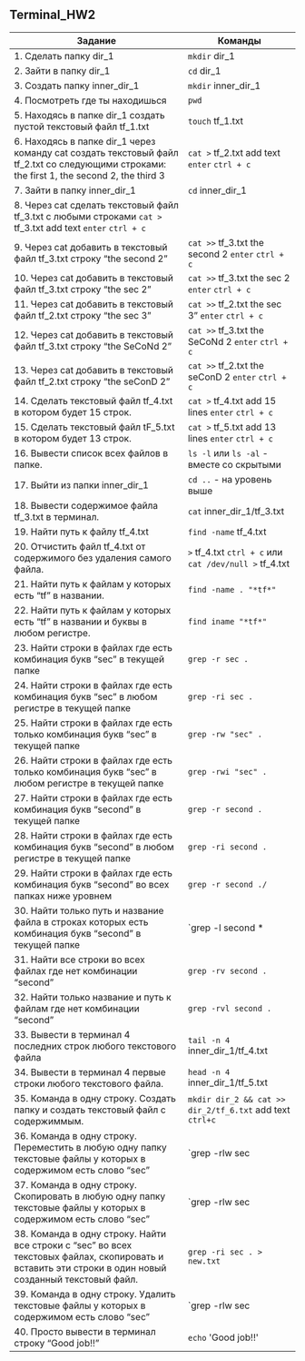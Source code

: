 


## Terminal_HW2

| Задание | Команды |
|---------|---------|
| 1. Сделать папку dir_1| `mkdir` dir_1 |
| 2. Зайти в папку dir_1| `cd` dir_1 |
| 3. Создать папку inner_dir_1 | `mkdir` inner_dir_1 |
| 4. Посмотреть где ты находишься | `pwd` |
| 5. Находясь в папке dir_1 создать пустой текстовый файл tf_1.txt | `touch` tf_1.txt |
| 6. Находясь в папке dir_1 через команду cat создать текстовый файл tf_2.txt со следующими строками: the first 1, the second 2, the third 3 | `cat >`  tf_2.txt add text `enter` `ctrl + c` |
| 7. Зайти в папку inner_dir_1 | `cd` inner_dir_1 |
| 8. Через cat сделать текстовый файл tf_3.txt  c любыми строками  `cat >` tf_3.txt add text `enter` `ctrl + c` |
| 9. Через cat добавить в текстовый файл tf_3.txt строку “the second 2”| `cat >>` tf_3.txt the second 2 `enter` `ctrl + c` |
| 10. Через cat добавить в текстовый файл tf_3.txt строку “the sec 2”| `cat >>` tf_3.txt the sec 2 `enter` `ctrl + c` |
| 11. Через cat добавить в текстовый файл tf_2.txt строку “the sec 3”| `cat >>` tf_2.txt the sec 3” `enter` `ctrl + c` |
| 12. Через cat добавить в текстовый файл tf_3.txt строку “the SeCoNd 2” | `cat >>` tf_3.txt the SeCoNd 2 `enter` `ctrl + c` |
| 13. Через cat добавить в текстовый файл tf_2.txt строку “the seConD 2” | `cat >>` tf_2.txt the seConD 2 `enter` `ctrl + c` |
| 14. Сделать текстовый файл tf_4.txt в котором будет 15 строк.| `cat >` tf_4.txt add 15 lines `enter` `ctrl + c` |
| 15. Сделать текстовый файл tF_5.txt в котором будет 13 строк.| `cat >` tf_5.txt add 13 lines `enter` `ctrl + c` |
| 16. Вывести список всех файлов в папке.| `ls -l` или `ls -al` - вместе со скрытыми |
| 17. Выйти из папки inner_dir_1| `cd ..` - на уровень выше |
| 18. Вывести содержимое файла tf_3.txt в терминал.| `cat` inner_dir_1/tf_3.txt |
| 19. Найти путь к файлу tf_4.txt| `find -name` tf_4.txt |
| 20. Отчистить файл tf_4.txt от содержимого без удаления самого файла.| `>` tf_4.txt `ctrl + c` или `cat /dev/null >` tf_4.txt |
| 21. Найти путь к файлам у которых есть  “tf” в названии.| `find -name . "*tf*"`|
| 22. Найти путь к файлам у которых есть  “tf” в названии и буквы в любом регистре.| `find iname "*tf*"` |
| 23. Найти строки в файлах где есть комбинация букв “sec” в текущей папке| `grep -r sec .` |
| 24. Найти строки в файлах где есть комбинация букв “sec” в любом регистре в текущей папке| `grep -ri sec .`|
| 25. Найти строки в файлах где есть только комбинация букв “sec” в текущей папке| `grep -rw "sec" .` |
| 26. Найти строки в файлах где есть только комбинация букв “sec” в любом регистре в текущей папке| `grep -rwi "sec" . `|
| 27. Найти строки в файлах где есть комбинация букв “second” в текущей папке| `grep -r second . `|
| 28. Найти строки в файлах где есть комбинация букв “second” в любом регистре в текущей папке| `grep -ri second . ` |
| 29. Найти строки в файлах где есть комбинация букв “second” во всех папках ниже уровнем| `grep -r second ./ `|
| 30. Найти только путь и название файла в строках которых есть комбинация букв “second” в текущей папке| `grep -l second * | xargs realpath` |
| 31. Найти все строки во всех файлах где нет комбинации “second”| `grep -rv second . `|
| 32. Найти только название и путь к файлам где нет комбинации “second”| `grep -rvl second . `|
| 33. Вывести в терминал 4 последних строк любого текстового файла| `tail -n 4` inner_dir_1/tf_4.txt |
| 34. Вывести в терминал 4 первые строки любого текстового файла.| `head -n 4` inner_dir_1/tf_5.txt |
| 35. Команда в одну строку. Создать папку и создать текстовый файл с содержиммым.| `mkdir dir_2 && cat >> dir_2/tf_6.txt` add text `ctrl+c` |
| 36. Команда в одну строку. Переместить в любую одну папку текстовые файлы у которых в содержимом есть слово “sec”| `grep -rlw sec | xargs mv -t dir_2` |
| 37. Команда в одну строку. Скопировать в любую одну папку текстовые файлы у которых в содержимом есть слово “sec”| `grep -rlw sec | xargs cp -t dir_1` |
| 38. Команда в одну строку. Найти все строки c “sec” во всех текстовых файлах, скопировать и вставить эти строки в один новый созданный текстовый файл.|`grep -ri sec . > new.txt` |
| 39. Команда в одну строку. Удалить текстовые файлы у которых в содержимом есть слово “sec”| `grep -rlw sec | xargs rm` |
| 40. Просто вывести в терминал строку “Good job!!” | `echo` 'Good job!!' |
